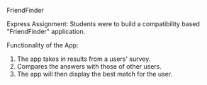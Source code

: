 FriendFinder

Express Assignment:
Students were to build a compatibility based "FriendFinder" application. 

Functionality of the App:
1. The app takes in results from a users' survey.  
2. Compares the answers with those of other users. 
3. The app will then display the best match for the user.
